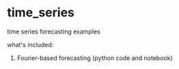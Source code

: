 # time_series
 time series forecasting examples
 
what's included:

1. Fourier-based forecasting (python code and notebook)
